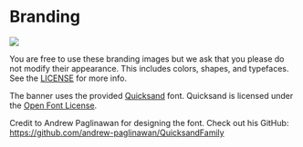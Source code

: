 # Branding

![](https://licensebuttons.net/l/by-nc-nd/4.0/88x31.png)

You are free to use these branding images but we ask that you please do not modify their appearance. This includes colors, shapes, and typefaces. See the [LICENSE](LICENSE) for more info.

The banner uses the provided [Quicksand](https://fonts.google.com/specimen/Quicksand) font. Quicksand is licensed under the [Open Font License](https://scripts.sil.org/cms/scripts/page.php?site_id=nrsi&id=OFL).

Credit to Andrew Paglinawan for designing the font. Check out his GitHub: https://github.com/andrew-paglinawan/QuicksandFamily